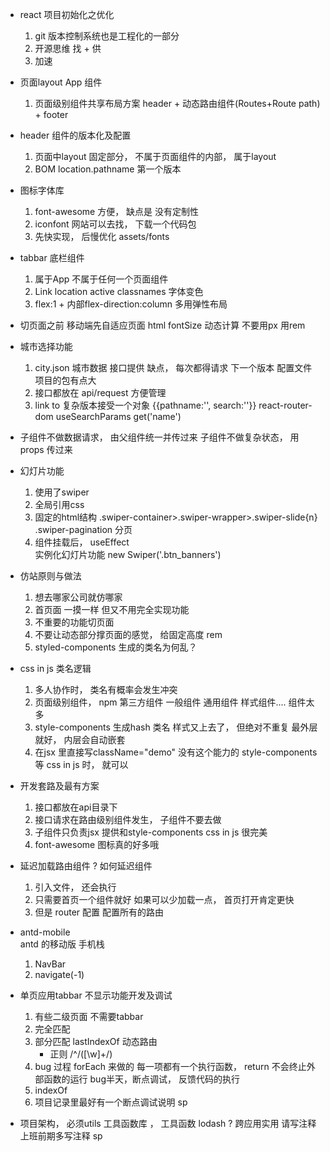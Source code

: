 - react 项目初始化之优化
    1. git 版本控制系统也是工程化的一部分
    2. 开源思维 找 + 供
    3. 加速

- 页面layout 
    App 组件
    1. 页面级别组件共享布局方案
        header + 动态路由组件(Routes+Route path) + footer 

- header  组件的版本化及配置
    1. 页面中layout 固定部分， 不属于页面组件的内部， 属于layout 
    2. BOM  location.pathname 第一个版本

- 图标字体库
    1. font-awesome
    方便， 缺点是 没有定制性
    2. iconfont 网站可以去找， 下载一个代码包 
    3. 先快实现， 后慢优化 
    assets/fonts 

- tabbar 底栏组件
    1. 属于App 不属于任何一个页面组件
    2. Link location  active 
        classnames   字体变色 
    3. flex:1  + 内部flex-direction:column 
        多用弹性布局 

- 切页面之前 移动端先自适应页面
    html fontSize 动态计算
    不要用px 用rem 

- 城市选择功能
    1. city.json 城市数据   接口提供  缺点， 每次都得请求
        下一个版本 配置文件 项目的包有点大 
    2. 接口都放在 api/request 方便管理 
    3. link  to  复杂版本接受一个对象 {{pathname:'', search:''}}
        react-router-dom  useSearchParams  get('name')

- 子组件不做数据请求， 由父组件统一并传过来
    子组件不做复杂状态， 用props 传过来
    
- 幻灯片功能
    1. 使用了swiper 
    2. 全局引用css 
    3. 固定的html结构
        .swiper-container>.swiper-wrapper>.swiper-slide{n}
        .swiper-pagination 分页
    4. 组件挂载后， useEffect  
        实例化幻灯片功能  new Swiper('.btn_banners')

- 仿站原则与做法
    1. 想去哪家公司就仿哪家 
    2. 首页面 一摸一样
        但又不用完全实现功能
    3. 不重要的功能切页面 
    4. 不要让动态部分撑页面的感觉， 
        给固定高度  rem 
    5. styled-components  生成的类名为何乱？ 

- css in js 类名逻辑
    1. 多人协作时， 类名有概率会发生冲突
    2. 页面级别组件， npm 第三方组件 一般组件 通用组件
        样式组件....   组件太多 
    3. style-components  生成hash 类名
        样式又上去了， 但绝对不重复
        最外层就好， 内层会自动嵌套
    4. 在jsx 里直接写className="demo" 没有这个能力的 
        style-components 等 css in js 时， 就可以 

- 开发套路及最有方案
    1. 接口都放在api目录下 
    2. 接口请求在路由级别组件发生， 子组件不要去做
    3. 子组件只负责jsx 提供和style-components css in js
        很完美
    4. font-awesome 图标真的好多哦 

- 延迟加载路由组件  ? 
    如何延迟组件 
    1. 引入文件， 还会执行 
    2. 只需要首页一个组件就好 
        如果可以少加载一点， 首页打开肯定更快 
    3. 但是 router 配置 配置所有的路由 
- antd-mobile  
    antd 的移动版 手机栈
    1. NavBar 
    2. navigate(-1)

- 单页应用tabbar 不显示功能开发及调试
    1. 有些二级页面 不需要tabbar 
    2. 完全匹配
    3. 部分匹配 lastIndexOf   动态路由 
        - 正则 
            /^\/([\w]+\/) 
    4. bug 过程
        forEach 来做的
        每一项都有一个执行函数， return 不会终止外部函数的运行
        bug半天，断点调试， 反馈代码的执行 
    5. indexOf
    6. 项目记录里最好有一个断点调试说明  sp 

- 项目架构， 必须utils 
    工具函数库 ， 工具函数 lodash ? 
    跨应用实用 
    请写注释 
    上班前期多写注释 sp